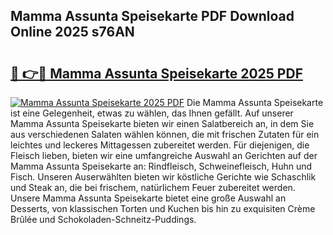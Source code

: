 ## Mamma Assunta Speisekarte PDF Download Online 2025 s76AN

# <h2><a href="http://gcdxwg.nevu.top/?p=Mamma+Assunta+Speisekarte">🔗 👉🔴 Mamma Assunta Speisekarte 2025 PDF</a></h2>

[![Mamma Assunta Speisekarte 2025 PDF](https://i.imgur.com/dBaPXMq.png)](http://gcdxwg.nevu.top/?p=Mamma+Assunta+Speisekarte)
Die Mamma Assunta Speisekarte ist eine Gelegenheit, etwas zu wählen, das Ihnen gefällt. Auf unserer Mamma Assunta Speisekarte bieten wir einen Salatbereich an, in dem Sie aus verschiedenen Salaten wählen können, die mit frischen Zutaten für ein leichtes und leckeres Mittagessen zubereitet werden. Für diejenigen, die Fleisch lieben, bieten wir eine umfangreiche Auswahl an Gerichten auf der Mamma Assunta Speisekarte an: Rindfleisch, Schweinefleisch, Huhn und Fisch. Unseren Auserwählten bieten wir köstliche Gerichte wie Schaschlik und Steak an, die bei frischem, natürlichem Feuer zubereitet werden. Unsere Mamma Assunta Speisekarte bietet eine große Auswahl an Desserts, von klassischen Torten und Kuchen bis hin zu exquisiten Crème Brûlée und Schokoladen-Schneitz-Puddings.
